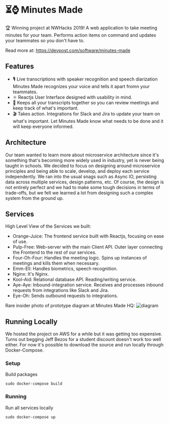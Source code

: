 [logo]: https://lh3.googleusercontent.com/PNaoJawzkYqGc_86z4rjXo-5LNN0xKsw0uagt3Hc4owA1YhB3ngpjk0I8_5-P3M8wH7pgZIaYR4w2ulf09mQ3ChC1qtESLhSrHBQ5JQHDCWJKhMZRlNikDcorkD5tAw9PsB0sp5HhC-_aO_SQeqZxlPYbb4PJCt9M4XEA-yggoKWr_BbZnoI7n91V6rdTDDxvnR_7ediWzCSlvElEQ6jX7chjvZJQwJqH190XrWJYJDSMtlfVr0kcrcGKyhHob0567z4U0HAny52ONSECPNIQ56vl7qZUrujtpHO7ygOpvACpXtQ96cVoH6DDbLi2Q8G-PF_cchU5MC4WTCRx8cXqO0cm6xc0Ta-f28oXCu7tWzCHwPUctFOTEw12a_SQYTm4ahkbaA-CU45U0mHXMmeIg6w8OK35VH3FMTS4XQBji0rJz9-22rAHiNmKedg6nbK66KryYBd9FPa7ZhIXpk4oNA9ccLolvc08svdMGagh4-5J9AyQ4nua_qElqbrZne1pn2dTTkGmaGBk5hycip60w9s_l0og5Ezav0nsRNhCo7cYHh280m0B3c6KEDjm7jQSYwRCon_JQtRj0ytBV-sv7tZOMUkMZpHpQz-62CWPlHj3Tcj8G3AOELy7shxzuBq9TDu4iqFPQplOH-uWDwGLrqvdByY2WA-gb12oehMfT-2mfkb_fGc_i6rOYD_iwkELfQEgXqWfSMCmGGfGHdMQt8Z93h9hjfvGzWyQ7ElRiMDONc1=w960-h720-no

# ⏳⌚ Minutes Made

🏆 Winning project at NWHacks 2019! A web application to take meeting minutes for your team. Performs action items on command and updates your teammates so you don't have to.

Read more at:  https://devpost.com/software/minutes-made 



## Features

- 🎙️ Live transcriptions with speaker recognition and speech diarization Minutes Made recognizes your voice and tells it apart fromn your teammates.
- ⚛️ Reactjs User Interface designed with usability in mind.
- 📝 Keeps all your transcripts together so you can review meetings and keep track of what's important.
- 🎬 Takes action. Integrations for Slack and Jira to update your team on what's important. Let Minutes Made know what needs to be done and it will keep everyone informed. 



## Architecture

Our team wanted to learn more about microservice architecture since it's something that's becoming more widely used in industry, yet is never being taught in schools. We decided to focus on designing around microservice principles and being able to scale, develop, and deploy each service independently. We ran into the usual snags such as Async IO, persisting data across multiple services, design patterns, etc. Of course, the design is not entirely perfect and we had to make some tough decisions in terms of trade-offs, but we felt we learned a lot from designing such a complex system from the ground up.



## Services

High Level View of the Services we built:

- Orange-Juice: The frontend service built with Reactjs, focusing on ease of use.
- Pulp-Free: Web-server with the main Client API. Outer layer connecting the Frontend to the rest of our services.
- Four-Oh-Four: Handles the meeting logic. Spins up instances of meetings and kills them when necessary.
- Emm-Ell: Handles biometrics, speech recognition.
- Nginx: It's Nginx.
- Kool-Aid: Relational database API. Reading/writing service.
- Aye-Aye: Inbound-integration service. Receives and processes inbound requests from integrations like Slack and Jira. 
- Eye-Oh: Sends outbound requests to integrations.


Rare insider photo of prototype diagram at Minutes Made HQ:
![diagram][logo]



## Running Locally

We hosted the project on AWS for a while but it was getting too expensive. Turns out begging Jeff Bezos for a student discount doesn't work too well either. For now it's possible to download the source and run locally through Docker-Compose.

### Setup

Build packages

```
sudo docker-compose build
```

### Running

Run all services locally

```
sudo docker-compose up
```

